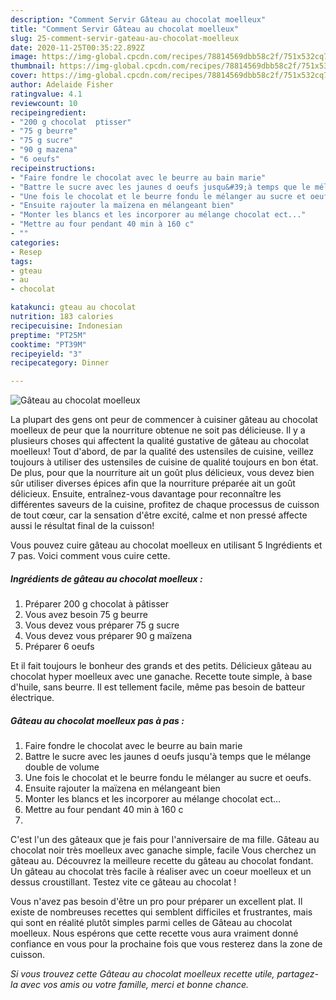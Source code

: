```yaml
---
description: "Comment Servir Gâteau au chocolat moelleux"
title: "Comment Servir Gâteau au chocolat moelleux"
slug: 25-comment-servir-gateau-au-chocolat-moelleux
date: 2020-11-25T00:35:22.892Z
image: https://img-global.cpcdn.com/recipes/78814569dbb58c2f/751x532cq70/gateau-au-chocolat-moelleux-photo-principale-de-la-recette.jpg
thumbnail: https://img-global.cpcdn.com/recipes/78814569dbb58c2f/751x532cq70/gateau-au-chocolat-moelleux-photo-principale-de-la-recette.jpg
cover: https://img-global.cpcdn.com/recipes/78814569dbb58c2f/751x532cq70/gateau-au-chocolat-moelleux-photo-principale-de-la-recette.jpg
author: Adelaide Fisher
ratingvalue: 4.1
reviewcount: 10
recipeingredient:
- "200 g chocolat  ptisser"
- "75 g beurre"
- "75 g sucre"
- "90 g mazena"
- "6 oeufs"
recipeinstructions:
- "Faire fondre le chocolat avec le beurre au bain marie"
- "Battre le sucre avec les jaunes d oeufs jusqu&#39;à temps que le mélange double de volume"
- "Une fois le chocolat et le beurre fondu le mélanger au sucre et oeufs."
- "Ensuite rajouter la maïzena en mélangeant bien"
- "Monter les blancs et les incorporer au mélange chocolat ect..."
- "Mettre au four pendant 40 min à 160 c"
- ""
categories:
- Resep
tags:
- gteau
- au
- chocolat

katakunci: gteau au chocolat 
nutrition: 183 calories
recipecuisine: Indonesian
preptime: "PT25M"
cooktime: "PT39M"
recipeyield: "3"
recipecategory: Dinner

---
```



![Gâteau au chocolat moelleux](https://img-global.cpcdn.com/recipes/78814569dbb58c2f/751x532cq70/gateau-au-chocolat-moelleux-photo-principale-de-la-recette.jpg)

La plupart des gens ont peur de commencer à cuisiner gâteau au chocolat moelleux de peur que la nourriture obtenue ne soit pas délicieuse. Il y a plusieurs choses qui affectent la qualité gustative de gâteau au chocolat moelleux! Tout d'abord, de par la qualité des ustensiles de cuisine, veillez toujours à utiliser des ustensiles de cuisine de qualité toujours en bon état. De plus, pour que la nourriture ait un goût plus délicieux, vous devez bien sûr utiliser diverses épices afin que la nourriture préparée ait un goût délicieux. Ensuite, entraînez-vous davantage pour reconnaître les différentes saveurs de la cuisine, profitez de chaque processus de cuisson de tout cœur, car la sensation d'être excité, calme et non pressé affecte aussi le résultat final de la cuisson!

<!--inarticleads1-->

Vous pouvez cuire gâteau au chocolat moelleux en utilisant 5 Ingrédients et 7 pas. Voici comment vous cuire cette.

##### Ingrédients de gâteau au chocolat moelleux :

1. Préparer 200 g chocolat à pâtisser
1. Vous avez besoin 75 g beurre
1. Vous devez vous préparer 75 g sucre
1. Vous devez vous préparer 90 g maïzena
1. Préparer 6 oeufs


Et il fait toujours le bonheur des grands et des petits. Délicieux gâteau au chocolat hyper moelleux avec une ganache. Recette toute simple, à base d&#39;huile, sans beurre. Il est tellement facile, même pas besoin de batteur électrique. 

<!--inarticleads2-->

##### Gâteau au chocolat moelleux pas à pas :

1. Faire fondre le chocolat avec le beurre au bain marie
1. Battre le sucre avec les jaunes d oeufs jusqu&#39;à temps que le mélange double de volume
1. Une fois le chocolat et le beurre fondu le mélanger au sucre et oeufs.
1. Ensuite rajouter la maïzena en mélangeant bien
1. Monter les blancs et les incorporer au mélange chocolat ect...
1. Mettre au four pendant 40 min à 160 c
1. 


C&#39;est l&#39;un des gâteaux que je fais pour l&#39;anniversaire de ma fille. Gâteau au chocolat noir très moelleux avec ganache simple, facile Vous cherchez un gâteau au. Découvrez la meilleure recette du gâteau au chocolat fondant. Un gâteau au chocolat très facile à réaliser avec un coeur moelleux et un dessus croustillant. Testez vite ce gâteau au chocolat ! 

<!--inarticleads1-->

<p>
Vous n'avez pas besoin d'être un pro pour préparer un excellent plat. Il existe de nombreuses recettes qui semblent difficiles et frustrantes, mais qui sont en réalité plutôt simples parmi celles de Gâteau au chocolat moelleux. Nous espérons que cette recette vous aura vraiment donné confiance en vous pour la prochaine fois que vous resterez dans la zone de cuisson.
</p>

<p>
<i>Si vous trouvez cette Gâteau au chocolat moelleux recette utile, partagez-la avec vos amis ou votre famille, merci et bonne chance.</i>
</p>
